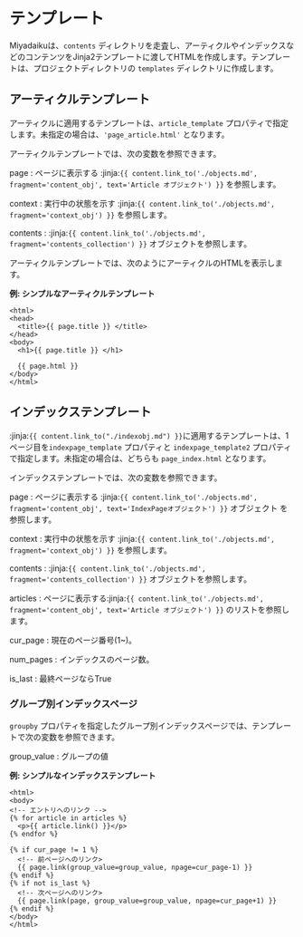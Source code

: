 # テンプレート

Miyadaikuは、`contents` ディレクトリを走査し、アーティクルやインデックスなどのコンテンツをJinja2テンプレートに渡してHTMLを作成します。テンプレートは、プロジェクトディレクトリの `templates` ディレクトリに作成します。

## アーティクルテンプレート

アーティクルに適用するテンプレートは、`article_template` プロパティで指定します。未指定の場合は、`'page_article.html'` となります。

アーティクルテンプレートでは、次の変数を参照できます。

page
: ページに表示する :jinja:`{{ content.link_to('./objects.md', fragment='content_obj', text='Article オブジェクト') }}` を参照します。

context
: 実行中の状態を示す :jinja:`{{ content.link_to('./objects.md', fragment='context_obj') }}` を参照します。


contents
: :jinja:`{{ content.link_to('./objects.md', fragment='contents_collection') }}` オブジェクトを参照します。



アーティクルテンプレートでは、次のようにアーティクルのHTMLを表示します。

**例: シンプルなアーティクルテンプレート**

```jinja
<html>
<head>
  <title>{{ page.title }} </title>
</head>
<body>
  <h1>{{ page.title }} </h1>

  {{ page.html }}
</body>
</html>
```


## インデックステンプレート

:jinja:`{{ content.link_to("./indexobj.md") }}`に適用するテンプレートは、1ページ目を`indexpage_template` プロパティと `indexpage_template2` プロパティで指定します。未指定の場合は、どちらも `page_index.html` となります。


インデックステンプレートでは、次の変数を参照できます。


page
: ページに表示する :jinja:`{{ content.link_to('./objects.md', fragment='content_obj', text='IndexPageオブジェクト') }}` オブジェクト を参照します。

context
: 実行中の状態を示す :jinja:`{{ content.link_to('./objects.md', fragment='context_obj') }}` を参照します。

contents
: :jinja:`{{ content.link_to('./objects.md', fragment='contents_collection') }}` オブジェクトを参照します。

articles
: ページに表示する:jinja:`{{ content.link_to('./objects.md', fragment='content_obj', text='Article オブジェクト') }}` のリストを参照します。

cur_page
: 現在のページ番号(1~)。

num_pages
: インデックスのページ数。

is_last
: 最終ページならTrue

### グループ別インデックスページ

`groupby` プロパティを指定したグループ別インデックスページでは、テンプレートで次の変数を参照できます。

group_value
: グループの値


**例: シンプルなインデックステンプレート**

```jinja
<html>
<body>
<!-- エントリへのリンク -->
{% for article in articles %}
  <p>{{ article.link() }}</p>
{% endfor %}

{% if cur_page != 1 %}
  <!-- 前ページへのリンク>
  {{ page.link(group_value=group_value, npage=cur_page-1) }}
{% endif %}
{% if not is_last %}
  <!-- 次ページへのリンク>
  {{ page.link(page, group_value=group_value, npage=cur_page+1) }}
{% endif %}
</body>
</html>
```
